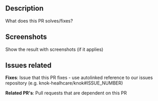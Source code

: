 ## Description

What does this PR solves/fixes?

## Screenshots

Show the result with screenshots (if it applies)

## Issues related

**Fixes**: Issue that this PR fixes - use autolinked reference to our issues repository (e.g. knok-healhcare/knok#ISSUE_NUMBER)

**Related PR's**: Pull requests that are dependent on this PR
